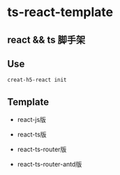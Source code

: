 # ts-react-template


## react && ts 脚手架


## Use
```bash
creat-h5-react init
```

## Template

- react-js版

- react-ts版

- react-ts-router版

- react-ts-router-antd版

